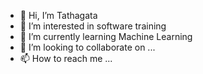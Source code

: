 - 👋 Hi, I’m Tathagata
- 👀 I’m interested in software training
- 🌱 I’m currently learning Machine Learning
- 💞️ I’m looking to collaborate on ...
- 📫 How to reach me ...

<!---
tathagata2009/tathagata2009 is a ✨ special ✨ repository because its `README.md` (this file) appears on your GitHub profile.
You can click the Preview link to take a look at your changes.
--->
